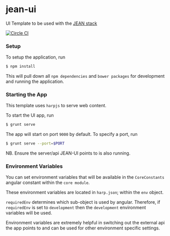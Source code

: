 jean-ui
=======

UI Template to be used with the [JEAN stack](https://github.com/medullan/jean)

[![Circle CI](https://circleci.com/gh/medullan/jean-ui.svg?style=svg)](https://circleci.com/gh/medullan/jean-ui)

### Setup

To setup the application, run

```bash
$ npm install
```
This will pull down all `npm dependencies` and `bower packages` for development and running the application.

### Starting the App

This template uses `harpjs` to serve web content.

To start the UI app, run
```bash
$ grunt serve
```
The app will start on port `9000` by default.
To specify a port, run
```bash
$ grunt serve --port=$PORT
```
NB. Ensure the server/api JEAN-UI points to is also running. 

### Environment Variables
You can set environment variables that will be available in the `CoreConstants` angular constant within the `core module`.

These environment variables are located in `harp.json`; within the `env` object.

`requiredEnv` determines which sub-object is used by angular.
Therefore, if `requiredEnv` is set to `development` then the `development` environment variables will be used.

Environment variables are extremely helpful in switching out the external api the app points to and can be used for other environment specific settings.
